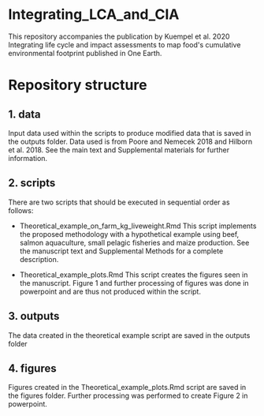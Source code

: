 # Integrating_LCA_and_CIA

This repository accompanies the publication by Kuempel et al. 2020 Integrating life cycle and impact assessments to map food's cumulative environmental footprint published in One Earth.

# Repository structure

## 1. data

Input data used within the scripts to produce modified data that is saved in the outputs folder. Data used is from Poore and Nemecek 2018 and Hilborn et al. 2018. See the main text and Supplemental materials for further information.

## 2. scripts

There are two scripts that should be executed in sequential order as follows:
 - Theoretical_example_on_farm_kg_liveweight.Rmd
        This script implements the proposed methodology with a hypothetical example using beef, salmon aquaculture, small pelagic fisheries and maize production. See the manuscript text and Supplemental Methods for a complete description.
        
 - Theoretical_example_plots.Rmd
         This script creates the figures seen in the manuscript. Figure 1 and further processing of figures was done in powerpoint and are thus not produced within the script.


## 3. outputs

The data created in the theoretical example script are saved in the outputs folder 

## 4. figures

Figures created in the Theoretical_example_plots.Rmd script are saved in the figures folder. Further processing was performed to create Figure 2 in powerpoint.
